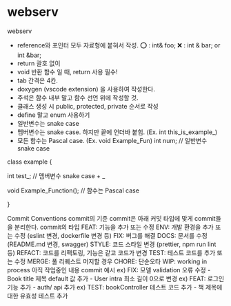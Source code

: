 # webserv
webserv

- reference와 포인터 모두 자료형에 붙혀서 작성.
    ⭕️ : int& foo;
    ❌ : int & bar; or int &bar;
- return 괄호 없이
- void 반환 함수 일 때, return 사용 필수!
- tab 간격은 4칸.
- doxygen (vscode extension) 을 사용하여 작성한다.
- 주석은 함수 내부 말고 함수 선언 위에 작성할 것.
- 클래스 생성 시 public, protected, private 순서로 작성
- define 말고 enum 사용하기
- 일반변수는 snake case 
- 멤버변수는 snake case. 하지만 끝에 언더바 붙힘. (Ex. int this_is_example_)
- 모든 함수는 Pascal case. (Ex. void Example_Fun)
int num; // 일반변수 snake case

class example {

  int test_; // 멤버변수 snake case + _

  void Example_Function(); // 함수는 Pascal case

}


Commit Conventions
    commit의 기준
        commit은 아래 커밋 타입에 맞게 commit들을 분리한다.
    commit의 타입
        FEAT: 기능을 추가 또는 수정
        ENV: 개발 환경을 추가 또는 수정 (eslint 변경, dockerfile 변경 등)
        FIX: 버그를 해결
        DOCS: 문서를 수정 (README.md 변경, swagger)
        STYLE: 코드 스타일 변경 (prettier, npm run lint 등)
        REFACT: 코드를 리팩토링, 기능은 같고 코드가 변경
        TEST: 테스트 코드를 추가 또는 수정
        MERGE: 풀 리퀘스트 머지할 경우
        CHORE: 단순오타
        WIP: working in process 아직 작업중인 내용
    commit 예시
        ex)
            FIX: 모델 validation 오류 수정
            - Book title 제목 default 값 추가
            - User intra 최소 길이 0으로 변경
        ex)
            FEAT: 로그인 기능 추가
            - auth/ api 추가
        ex)
            TEST: bookController 테스트 코드 추가 
            - 책 제목에 대한 유효성 테스트 추가
